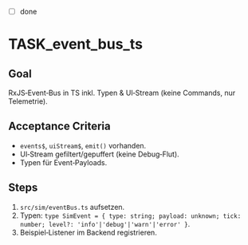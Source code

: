 - [ ] done

# TASK_event_bus_ts

## Goal

RxJS‑Event‑Bus in TS inkl. Typen & UI‑Stream (keine Commands, nur Telemetrie).

## Acceptance Criteria

- `events$`, `uiStream$`, `emit()` vorhanden.
- UI‑Stream gefiltert/gepuffert (keine Debug‑Flut).
- Typen für Event‑Payloads.

## Steps

1. `src/sim/eventBus.ts` aufsetzen.
2. Typen: `type SimEvent = { type: string; payload: unknown; tick: number; level?: 'info'|'debug'|'warn'|'error' }`.
3. Beispiel‑Listener im Backend registrieren.
